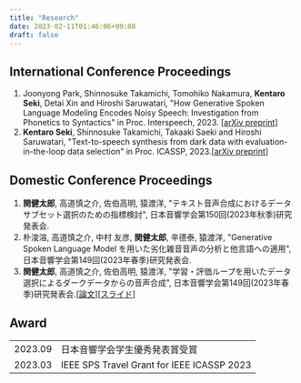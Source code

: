 ```yaml
---
title: "Research"
date: 2023-02-11T01:46:06+09:00
draft: false
---
```


## International Conference Proceedings
1. Joonyong Park, Shinnosuke Takamichi, Tomohiko Nakamura, **Kentaro Seki**, Detai Xin and Hiroshi Saruwatari, "How Generative Spoken Language Modeling Encodes Noisy Speech: Investigation from Phonetics to Syntactics" in Proc. Interspeech, 2023. [[arXiv preprint](https://arxiv.org/abs/2306.00697)]
1. **Kentaro Seki**, Shinnosuke Takamichi, Takaaki Saeki and Hiroshi Saruwatari, "Text-to-speech synthesis from dark data with evaluation-in-the-loop data selection" in Proc. ICASSP, 2023.[[arXiv preprint](https://arxiv.org/abs/2210.14850)]

## Domestic Conference Proceedings
1. **関健太郎**, 高道慎之介, 佐伯高明, 猿渡洋, "テキスト音声合成におけるデータサブセット選択のための指標検討", 日本音響学会第150回(2023年秋季)研究発表会.
1. 朴浚溶, 高道慎之介, 中村 友彦, **関健太郎**, 辛德泰, 猿渡洋, "Generative Spoken Language Model を用いた劣化雑音音声の分析と他言語への適用", 日本音響学会第149回(2023年春季)研究発表会.
1. **関健太郎**, 高道慎之介, 佐伯高明, 猿渡洋, "学習・評価ループを用いたデータ選択によるダークデータからの音声合成", 日本音響学会第149回(2023年春季)研究発表会.[[論文](https://drive.google.com/file/d/1CjhVSW1ud5yviFVaV4hwQQxzAqdOKm0B/view?usp=share_link)][[スライド](https://drive.google.com/file/d/1-pYXJ__X9y0yIdZr8eY06vL7KIFpb0LJ/view?usp=share_link)]

## Award
|         |                                                                |
| :------ | :------------------------------------------------------------- |
| 2023.09 | 日本音響学会学生優秀発表賞受賞                                    |
| 2023.03 | IEEE SPS Travel Grant for IEEE ICASSP 2023                     |
